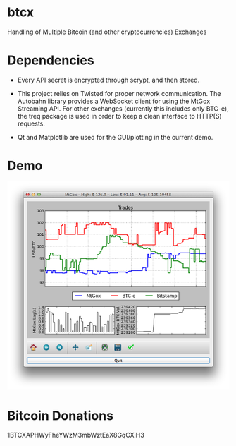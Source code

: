 btcx
====

Handling of Multiple Bitcoin (and other cryptocurrencies) Exchanges


Dependencies
============

+ Every API secret is encrypted through scrypt, and then stored.

+ This project relies on Twisted for proper network communication.
The Autobahn library provides a WebSocket client for using the
MtGox Streaming API. For other exchanges (currently this includes
only BTC-e), the treq package is used in order to keep a clean
interface to HTTP(S) requests.

+ Qt and Matplotlib are used for the GUI/plotting in the current demo.


Demo
====

![screenshot](screenshot/demo_1_up2.png?raw=True)


Bitcoin Donations
=================

1BTCXAPHWyFheYWzM3mbWztEaX8GqCXiH3
